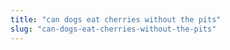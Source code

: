 ```yaml
---
title: "can dogs eat cherries without the pits"
slug: "can-dogs-eat-cherries-without-the-pits"
---
```


